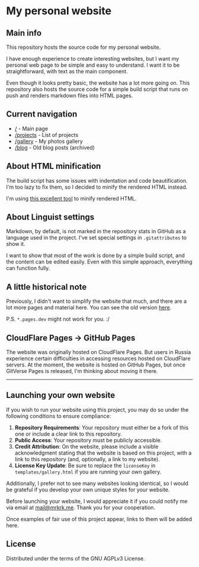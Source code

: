 # My personal website

## Main info

This repository hosts the source code for my personal website.

I have enough experience to create interesting websites, but I want my personal web page to be simple and easy to understand. I want it to be straightforward, with text as the main component.

Even though it looks pretty basic, the website has a lot more going on. This repository also hosts the source code for a simple build script that runs on push and renders markdown files into HTML pages.

## Current navigation

- [/](https://mrkrk.me/) - Main page
- [/projects](https://mrkrk.me/projects) - List of projects
- [/gallery](https://mrkrk.me/gallery) - My photos gallery
- [/blog](https://mrkrk.me/blog) - Old blog posts (archived)

## About HTML minification

The build script has some issues with indentation and code beautification. I'm too lazy to fix them, so I decided to minify the rendered HTML instead.

I'm using [this excellent tool](https://github.com/wilsonzlin/minify-html) to minify rendered HTML.

## About Linguist settings

Markdown, by default, is not marked in the repository stats in GitHub as a language used in the project. I've set special settings in `.gitattributes` to show it. 

I want to show that most of the work is done by a simple build script, and the content can be edited easily. Even with this simple approach, everything can function fully.

## A little historical note

Previously, I didn't want to simplify the website that much, and there are a lot more pages and material here. You can see the old version [here](https://41ecb9be.arbuzicu.pages.dev/).

P.S. `*.pages.dev` might not work for you. :/

## CloudFlare Pages -> GitHub Pages

The website was originally hosted on CloudFlare Pages. But users in Russia experience certain difficulties in accessing resources hosted on CloudFlare servers.
At the moment, the website is hosted on GitHub Pages, but once GitVerse Pages is released, I'm thinking about moving it there.

- - - - -

## Launching your own website

If you wish to run your website using this project, you may do so under the following conditions to ensure compliance:

1. **Repository Requirements**: Your repository must either be a fork of this one or include a clear link to this repository.
2. **Public Access**: Your repository must be publicly accessible.
3. **Credit Attribution**: On the website, please include a visible acknowledgment stating that the website is based on this project, with a link to this repository (and, optionally, a link to my website).
4. **License Key Update**: Be sure to replace the `licenseKey` in `templates/gallery.html` if you are running your own gallery.

Additionally, I prefer not to see many websites looking identical, so I would be grateful if you develop your own unique styles for your website.

Before launching your website, I would appreciate it if you could notify me via email at <mail@mrkrk.me>. Thank you for your cooperation.

Once examples of fair use of this project appear, links to them will be added here.

## License

Distributed under the terms of the GNU AGPLv3 License.
